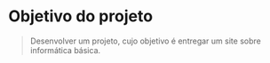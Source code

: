 # **Objetivo do projeto**

> Desenvolver um projeto, cujo objetivo é entregar um site sobre informática básica.